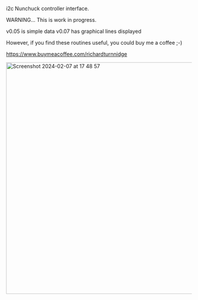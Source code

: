 i2c Nunchuck controller interface.


WARNING... This is work in progress.

v0.05 is simple data
v0.07 has graphical lines displayed

However, if you find these routines useful, you could buy me a coffee ;-) 

https://www.buymeacoffee.com/richardturnnidge


<img width="630" alt="Screenshot 2024-02-07 at 17 48 57" src="https://github.com/richardturnnidge/nunchuck/assets/117299012/a1584b45-dc9e-46bc-b842-0639e0b0c14d">
